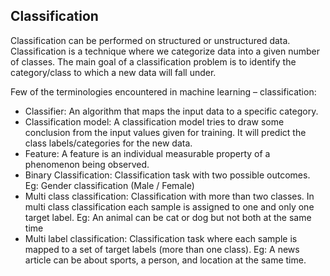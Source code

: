 ## **Classification**

Classification can be performed on structured or unstructured data. Classification is a technique where we categorize data into a given number of classes. The main goal of a classification problem is to identify the category/class to which a new data will fall under.

Few of the terminologies encountered in machine learning – classification:

- Classifier: An algorithm that maps the input data to a specific category.
- Classification model: A classification model tries to draw some conclusion from the input values given for training. It will predict the class labels/categories for the new data.
- Feature: A feature is an individual measurable property of a phenomenon being observed.
- Binary Classification: Classification task with two possible outcomes. Eg: Gender classification (Male / Female)
- Multi class classification: Classification with more than two classes. In multi class classification each sample is assigned to one and only one target label. Eg: An animal can be cat or dog but not both at the same time
- Multi label classification: Classification task where each sample is mapped to a set of target labels (more than one class). Eg: A news article can be about sports, a person, and location at the same time.

